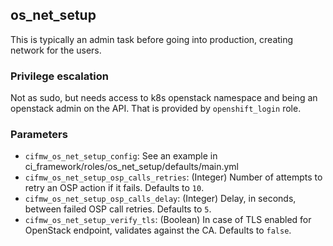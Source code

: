 ## os_net_setup
This is typically an admin task before going into production,
creating network for the users.

### Privilege escalation
Not as sudo, but needs access to k8s openstack namespace and
being an openstack admin on the API.
That is provided by `openshift_login` role.

### Parameters
* `cifmw_os_net_setup_config`: See an example in ci_framework/roles/os_net_setup/defaults/main.yml
* `cifmw_os_net_setup_osp_calls_retries`: (Integer) Number of attempts to retry an OSP action if it fails. Defaults to `10`.
* `cifmw_os_net_setup_osp_calls_delay`: (Integer) Delay, in seconds, between failed OSP call retries. Defaults to `5`.
* `cifmw_os_net_setup_verify_tls`: (Boolean) In case of TLS enabled for OpenStack endpoint, validates against the CA. Defaults to `false`.
